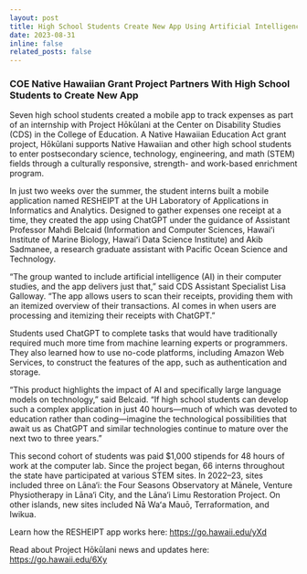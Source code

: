 ```yaml
---
layout: post
title: High School Students Create New App Using Artificial Intelligence 
date: 2023-08-31
inline: false
related_posts: false
---
```


### COE Native Hawaiian Grant Project Partners With High School Students to Create New App


Seven high school students created a mobile app to track expenses as part of an internship with Project Hōkūlani at the Center on Disability Studies (CDS) in the College of Education. A Native Hawaiian Education Act grant project, Hōkūlani supports Native Hawaiian and other high school students to enter postsecondary science, technology, engineering, and math (STEM) fields through a culturally responsive, strength- and work-based enrichment program.

In just two weeks over the summer, the student interns built a mobile application named RESHEIPT at the UH Laboratory of Applications in Informatics and Analytics. Designed to gather expenses one receipt at a time, they created the app using ChatGPT under the guidance of Assistant Professor Mahdi Belcaid (Information and Computer Sciences, Hawaiʻi Institute of Marine Biology, Hawaiʻi Data Science Institute) and Akib Sadmanee, a research graduate assistant with Pacific Ocean Science and Technology.

“The group wanted to include artificial intelligence (AI) in their computer studies, and the app delivers just that,” said CDS Assistant Specialist Lisa Galloway. “The app allows users to scan their receipts, providing them with an itemized overview of their transactions. AI comes in when users are processing and itemizing their receipts with ChatGPT.”

Students used ChatGPT to complete tasks that would have traditionally required much more time from machine learning experts or programmers. They also learned how to use no-code platforms, including Amazon Web Services, to construct the features of the app, such as authentication and storage.

“This product highlights the impact of AI and specifically large language models on technology,” said Belcaid. “If high school students can develop such a complex application in just 40 hours—much of which was devoted to education rather than coding—imagine the technological possibilities that await us as ChatGPT and similar technologies continue to mature over the next two to three years.”

This second cohort of students was paid $1,000 stipends for 48 hours of work at the computer lab. Since the project began, 66 interns throughout the state have participated at various STEM sites. In 2022–23, sites included three on Lāna‘i: the Four Seasons Observatory at Mānele, Venture Physiotherapy in Lāna‘i City, and the Lāna‘i Limu Restoration Project. On other islands, new sites included Nā Waʻa Mauō, Terraformation, and Iwikua.

Learn how the RESHEIPT app works here: https://go.hawaii.edu/yXd

Read about Project Hōkūlani news and updates here: https://go.hawaii.edu/6Xy
